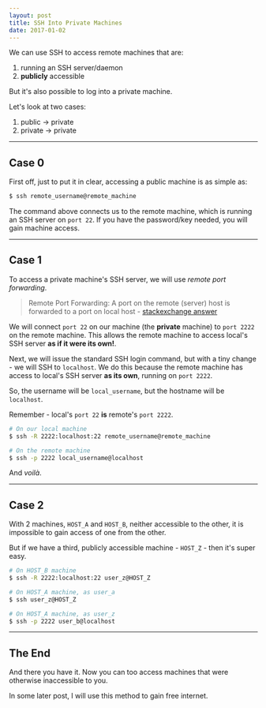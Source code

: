 ```yaml
---
layout: post
title: SSH Into Private Machines
date: 2017-01-02
---
```


We can use SSH to access remote machines that are:
1. running an SSH server/daemon
2. **publicly** accessible

But it's also possible to log into a private machine.

Let's look at two cases:

1. public -> private
2. private -> private

<!-- preview -->

---

## Case 0

First off, just to put it in clear, accessing a public machine is as simple as:

```sh
$ ssh remote_username@remote_machine
```

The command above connects us to the remote machine, which is running an SSH server on `port 22`.
If you have the password/key needed, you will gain machine access.

---

## Case 1

To access a private machine's SSH server, we will use *remote port forwarding*.
> Remote Port Forwarding: A port on the remote (server) host is forwarded to a port on local host - [stackexchange answer]

We will connect `port 22` on our machine (the **private** machine) to `port 2222` on the remote machine.
This allows the remote machine to access local's SSH server **as if it were its own!**.

Next, we will issue the standard SSH login command, but with a tiny change - we will SSH to `localhost`.
We do this because the remote machine has access to local's SSH server **as its own**, running on `port 2222`.

So, the username will be `local_username`, but the hostname will be `localhost`.

Remember - local's `port 22` **is** remote's `port 2222`.

```sh
# On our local machine
$ ssh -R 2222:localhost:22 remote_username@remote_machine

# On the remote machine
$ ssh -p 2222 local_username@localhost
```

And *voilà*.

---

## Case 2

With 2 machines, `HOST_A` and `HOST_B`, neither accessible to the other, it is impossible to gain access of one from the other.

But if we have a third, publicly accessible machine - `HOST_Z` - then it's super easy.

```sh
# On HOST_B machine
$ ssh -R 2222:localhost:22 user_z@HOST_Z

# On HOST_A machine, as user_a
$ ssh user_z@HOST_Z

# On HOST_A machine, as user_z
$ ssh -p 2222 user_b@localhost
```

---

## The End

And there you have it.
Now you can too access machines that were otherwise inaccessible to you.

In some later post, I will use this method to gain free internet.

[stackexchange answer]: http://unix.stackexchange.com/a/118650/73879/
